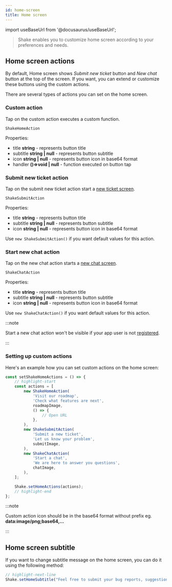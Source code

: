 ```yaml
---
id: home-screen
title: Home screen
---
```

import useBaseUrl from '@docusaurus/useBaseUrl';

> Shake enables you to customize home screen according to your preferences and needs.

## Home screen actions

By default, Home screen shows *Submit new ticket* button and *New chat* button at the top of the screen.
If you want, you can extend or customize these buttons using the custom actions.

There are several types of actions you can set on the home screen.

### Custom action

Tap on the custom action executes a custom function.

`ShakeHomeAction`

Properties:
- title **string** - represents button title
- subtitle **string | null** - represents button subtitle
- icon **string | null** - represents button icon in base64 format
- handler **()=>void | null** - function executed on button tap

### Submit new ticket action

Tap on the submit new ticket action start a [new ticket screen](/react/shake-ui/new-ticket-screen).

`ShakeSubmitAction`

Properties:
- title **string** - represents button title
- subtitle **string | null** - represents button subtitle
- icon **string | null** - represents button icon in base64 format

Use `new ShakeSubmitAction()` if you want default values for this action.

### Start new chat action

Tap on the new chat action starts a [new chat screen](/react/shake-ui/chat-screen).

`ShakeChatAction`

Properties:
- title **string** - represents button title
- subtitle **string | null** - represents button subtitle
- icon **string | null** - represents button icon in base64 format

Use `new ShakeChatAction()` if you want default values for this action.

:::note

Start a new chat action won't be visible if your app user is not [registered](/react/users/register-user).

:::

### Setting up custom actions

Here's an example how you can set custom actions on the home screen:

```javascript title="App.js"
const setShakeHomeActions = () => {
    // highlight-start
    const actions = [
        new ShakeHomeAction(
            'Visit our roadmap',
            'Check what features are next',
            roadmapImage,
            () => {
                // Open URL
            },
        ),
        new ShakeSubmitAction(
            'Submit a new ticket',
            'Let us know your problem',
            submitImage,
        ),
        new ShakeChatAction(
            'Start a chat',
            'We are here to answer you questions',
            chatImage,
        ),
    ];

    Shake.setHomeActions(actions);
    // highlight-end
};
```

:::note

Custom action icon should be in the base64 format without prefix eg. **data:image/png;base64,...**

:::

## Home screen subtitle

If you want to change subtitle message on the home screen, you can do it using the following method:

```javascript title="App.js"
// highlight-next-line
Shake.setHomeSubtitle("Feel free to submit your bug reports, suggestions and questions to us.");
```

